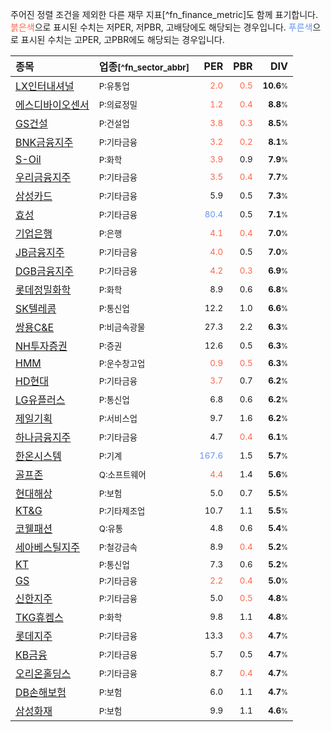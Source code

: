 주어진 정렬 조건을 제외한 다른 재무 지표[^fn_finance_metric]도 함께 표기합니다. <span style="color:tomato">붉은색</span>으로 표시된 수치는 저PER, 저PBR, 고배당에도 해당되는 경우입니다. <span style="color:cornflowerblue">푸른색</span>으로 표시된 수치는 고PER, 고PBR에도 해당되는 경우입니다.

| **종목** | **업종**<small>[^fn_sector_abbr]</small> | **PER** | **PBR** | **DIV** |
| :--- | :--- | --: | --: | --: |
| [LX인터내셔널](/001120/) | <small>P:유통업</small> | <small><span style="color:tomato">2.0</span></small> | <small><span style="color:tomato">0.5</span></small> | <small>**10.6**<small>%</small></small> |
| [에스디바이오센서](/137310/) | <small>P:의료정밀</small> | <small><span style="color:tomato">1.2</span></small> | <small><span style="color:tomato">0.4</span></small> | <small>**8.8**<small>%</small></small> |
| [GS건설](/006360/) | <small>P:건설업</small> | <small><span style="color:tomato">3.8</span></small> | <small><span style="color:tomato">0.3</span></small> | <small>**8.5**<small>%</small></small> |
| [BNK금융지주](/138930/) | <small>P:기타금융</small> | <small><span style="color:tomato">3.2</span></small> | <small><span style="color:tomato">0.2</span></small> | <small>**8.1**<small>%</small></small> |
| [S-Oil](/010950/) | <small>P:화학</small> | <small><span style="color:tomato">3.9</span></small> | <small>0.9</small> | <small>**7.9**<small>%</small></small> |
| [우리금융지주](/316140/) | <small>P:기타금융</small> | <small><span style="color:tomato">3.5</span></small> | <small><span style="color:tomato">0.4</span></small> | <small>**7.7**<small>%</small></small> |
| [삼성카드](/029780/) | <small>P:기타금융</small> | <small>5.9</small> | <small>0.5</small> | <small>**7.3**<small>%</small></small> |
| [효성](/004800/) | <small>P:기타금융</small> | <small><span style="color:cornflowerblue">80.4</span></small> | <small>0.5</small> | <small>**7.1**<small>%</small></small> |
| [기업은행](/024110/) | <small>P:은행</small> | <small><span style="color:tomato">4.1</span></small> | <small><span style="color:tomato">0.4</span></small> | <small>**7.0**<small>%</small></small> |
| [JB금융지주](/175330/) | <small>P:기타금융</small> | <small><span style="color:tomato">4.0</span></small> | <small>0.5</small> | <small>**7.0**<small>%</small></small> |
| [DGB금융지주](/139130/) | <small>P:기타금융</small> | <small><span style="color:tomato">4.2</span></small> | <small><span style="color:tomato">0.3</span></small> | <small>**6.9**<small>%</small></small> |
| [롯데정밀화학](/004000/) | <small>P:화학</small> | <small>8.9</small> | <small>0.6</small> | <small>**6.8**<small>%</small></small> |
| [SK텔레콤](/017670/) | <small>P:통신업</small> | <small>12.2</small> | <small>1.0</small> | <small>**6.6**<small>%</small></small> |
| [쌍용C&E](/003410/) | <small>P:비금속광물</small> | <small>27.3</small> | <small>2.2</small> | <small>**6.3**<small>%</small></small> |
| [NH투자증권](/005940/) | <small>P:증권</small> | <small>12.6</small> | <small>0.5</small> | <small>**6.3**<small>%</small></small> |
| [HMM](/011200/) | <small>P:운수창고업</small> | <small><span style="color:tomato">0.9</span></small> | <small><span style="color:tomato">0.5</span></small> | <small>**6.3**<small>%</small></small> |
| [HD현대](/267250/) | <small>P:기타금융</small> | <small><span style="color:tomato">3.7</span></small> | <small>0.7</small> | <small>**6.2**<small>%</small></small> |
| [LG유플러스](/032640/) | <small>P:통신업</small> | <small>6.8</small> | <small>0.6</small> | <small>**6.2**<small>%</small></small> |
| [제일기획](/030000/) | <small>P:서비스업</small> | <small>9.7</small> | <small>1.6</small> | <small>**6.2**<small>%</small></small> |
| [하나금융지주](/086790/) | <small>P:기타금융</small> | <small>4.7</small> | <small><span style="color:tomato">0.4</span></small> | <small>**6.1**<small>%</small></small> |
| [한온시스템](/018880/) | <small>P:기계</small> | <small><span style="color:cornflowerblue">167.6</span></small> | <small>1.5</small> | <small>**5.7**<small>%</small></small> |
| [골프존](/215000/) | <small>Q:소프트웨어</small> | <small><span style="color:tomato">4.4</span></small> | <small>1.4</small> | <small>**5.6**<small>%</small></small> |
| [현대해상](/001450/) | <small>P:보험</small> | <small>5.0</small> | <small>0.7</small> | <small>**5.5**<small>%</small></small> |
| [KT&G](/033780/) | <small>P:기타제조업</small> | <small>10.7</small> | <small>1.1</small> | <small>**5.5**<small>%</small></small> |
| [코웰패션](/033290/) | <small>Q:유통</small> | <small>4.8</small> | <small>0.6</small> | <small>**5.4**<small>%</small></small> |
| [세아베스틸지주](/001430/) | <small>P:철강금속</small> | <small>8.9</small> | <small><span style="color:tomato">0.4</span></small> | <small>**5.2**<small>%</small></small> |
| [KT](/030200/) | <small>P:통신업</small> | <small>7.3</small> | <small>0.6</small> | <small>**5.2**<small>%</small></small> |
| [GS](/078930/) | <small>P:기타금융</small> | <small><span style="color:tomato">2.2</span></small> | <small><span style="color:tomato">0.4</span></small> | <small>**5.0**<small>%</small></small> |
| [신한지주](/055550/) | <small>P:기타금융</small> | <small>5.0</small> | <small><span style="color:tomato">0.5</span></small> | <small>**4.8**<small>%</small></small> |
| [TKG휴켐스](/069260/) | <small>P:화학</small> | <small>9.8</small> | <small>1.1</small> | <small>**4.8**<small>%</small></small> |
| [롯데지주](/004990/) | <small>P:기타금융</small> | <small>13.3</small> | <small><span style="color:tomato">0.3</span></small> | <small>**4.7**<small>%</small></small> |
| [KB금융](/105560/) | <small>P:기타금융</small> | <small>5.7</small> | <small>0.5</small> | <small>**4.7**<small>%</small></small> |
| [오리온홀딩스](/001800/) | <small>P:기타금융</small> | <small>8.7</small> | <small><span style="color:tomato">0.4</span></small> | <small>**4.7**<small>%</small></small> |
| [DB손해보험](/005830/) | <small>P:보험</small> | <small>6.0</small> | <small>1.1</small> | <small>**4.7**<small>%</small></small> |
| [삼성화재](/000810/) | <small>P:보험</small> | <small>9.9</small> | <small>1.1</small> | <small>**4.6**<small>%</small></small> |